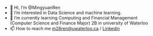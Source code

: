 - 👋 Hi, I’m @MingyuanRen
- 👀 I’m interested in Data Science and machine learning.
- 🌱 I’m currently learning Computing and Financial Management (Computer Science and Finance Major) 2B in university of Waterloo
- 📫 How to reach me m28ren@uwaterloo.ca / [Linkedin](linkedin.com/in/mingyuan-ren-499729216)

<!---
MingyuanRen/MingyuanRen is a ✨ special ✨ repository because its `README.md` (this file) appears on your GitHub profile.
You can click the Preview link to take a look at your changes.
--->
